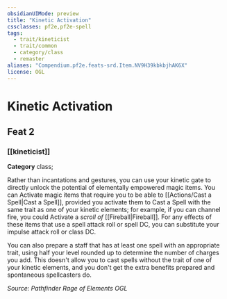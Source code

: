 ```yaml
---
obsidianUIMode: preview
title: "Kinetic Activation"
cssclasses: pf2e,pf2e-spell
tags:
  - trait/kineticist
  - trait/common
  - category/class
  - remaster
aliases: "Compendium.pf2e.feats-srd.Item.NV9H39kbkbjhAK6X"
license: OGL
---
```

# Kinetic Activation
## Feat 2
### [[kineticist]]

**Category** class; 




Rather than incantations and gestures, you can use your kinetic gate to directly unlock the potential of elementally empowered magic items. You can Activate magic items that require you to be able to [[Actions/Cast a Spell|Cast a Spell]], provided you activate them to Cast a Spell with the same trait as one of your kinetic elements; for example, if you can channel fire, you could Activate a _scroll of_ [[Fireball|Fireball]]. For any effects of these items that use a spell attack roll or spell DC, you can substitute your impulse attack roll or class DC.

You can also prepare a staff that has at least one spell with an appropriate trait, using half your level rounded up to determine the number of charges you add. This doesn't allow you to cast spells without the trait of one of your kinetic elements, and you don't get the extra benefits prepared and spontaneous spellcasters do.

*Source: Pathfinder Rage of Elements*
*OGL*